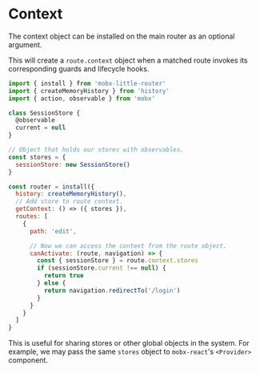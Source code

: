 # Context

The context object can be installed on the main router as an optional argument.

This will create a `route.context` object when a matched route invokes its corresponding
guards and lifecycle hooks.

```js
import { install } from 'mobx-little-router'
import { createMemoryHistory } from 'history'
import { action, observable } from 'mobx'

class SessionStore {
  @observable
  current = null
}

// Object that holds our stores with observables.
const stores = {
  sessionStore: new SessionStore()
}

const router = install({
  history: createMemoryHistory(),
  // Add store to route context.
  getContext: () => ({ stores }),
  routes: [
    {
      path: 'edit',

      // Now we can access the context from the route object.
      canActivate: (route, navigation) => {
        const { sessionStore } = route.context.stores
        if (sessionStore.current !== null) {
          return true
        } else {
          return navigation.redirectTo('/login')
        }
      }
    }
  ]
}
```

This is useful for sharing stores or other global objects in the system. For example, we may pass
the same `stores` object to `mobx-react`'s `<Provider>` component.
